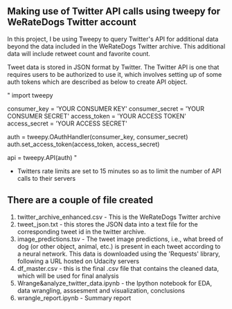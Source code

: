 Making use of Twitter API calls using tweepy for WeRateDogs Twitter account
----------------------------------------------------------------------------

In this project, I be using Tweepy to query Twitter's API for additional data beyond the data included in the WeRateDogs Twitter archive. This additional data will include retweet count and favorite count.

Tweet data is stored in JSON format by Twitter. The Twitter API is one that requires users to be authorized to use it, which involves setting up of some auth tokens which are described as below to create API object.

"
import tweepy

consumer_key = 'YOUR CONSUMER KEY'
consumer_secret = 'YOUR CONSUMER SECRET'
access_token = 'YOUR ACCESS TOKEN'
access_secret = 'YOUR ACCESS SECRET'

auth = tweepy.OAuthHandler(consumer_key, consumer_secret)
auth.set_access_token(access_token, access_secret)

api = tweepy.API(auth)
"

* Twitters rate limits are set to 15 minutes so as to limit the number of API calls to their servers

There are a couple of file created
----------------------------------

1) twitter_archive_enhanced.csv - This is the WeRateDogs Twitter archive
2) tweet_json.txt - this stores the JSON data into a text file for the corresponding tweet id in the twitter archive.
3) image_predictions.tsv - The tweet image predictions, i.e., what breed of dog (or other object, animal, etc.) is present in each tweet according to a neural network. This data is downloaded using the 'Requests' library, following a URL hosted on Udacity servers
4) df_master.csv - this is the final .csv file that contains the cleaned data, which will be used for final analysis
5) Wrange&analyze_twitter_data.ipynb - the Ipython notebook for EDA, data wrangling, asssesment and visualization, conclusions
6) wrangle_report.ipynb - Summary report
